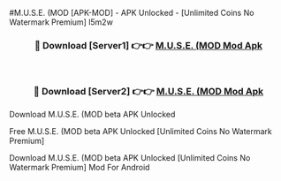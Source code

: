 #M.U.S.E. (MOD [APK-MOD] - APK Unlocked - [Unlimited Coins No Watermark Premium] l5m2w



<div align="center">

<h3>🔴 Download [Server1] 👉👉 <a href="https://momento.my/?title=M.U.S.E._(MOD">M.U.S.E. (MOD Mod Apk</a></h3><br>

<h3>🔴 Download [Server2] 👉👉 <a href="https://momento.my/?title=M.U.S.E._(MOD">M.U.S.E. (MOD Mod Apk</a></h3>
</div>



Download M.U.S.E. (MOD beta APK Unlocked

Free M.U.S.E. (MOD beta APK Unlocked [Unlimited Coins No Watermark Premium]

Download M.U.S.E. (MOD beta APK Unlocked [Unlimited Coins No Watermark Premium] Mod For Android
